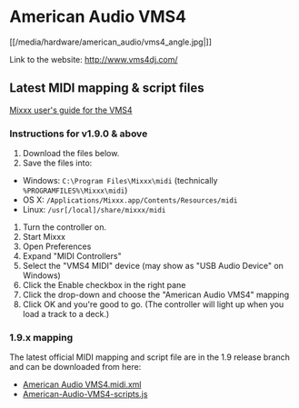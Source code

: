 # American Audio VMS4

[[/media/hardware/american_audio/vms4_angle.jpg|]]

Link to the website: <http://www.vms4dj.com/>

## Latest MIDI mapping & script files

[Mixxx user's guide for the VMS4](aa_vms4_mixxx_user_guide)

### Instructions for v1.9.0 & above

1.  Download the files below.
2.  Save the files into:

<!-- end list -->

  - Windows: `C:\Program Files\Mixxx\midi` (technically
    `%PROGRAMFILES%\Mixxx\midi`)
  - OS X: `/Applications/Mixxx.app/Contents/Resources/midi`
  - Linux: `/usr[/local]/share/mixxx/midi`

<!-- end list -->

1.  Turn the controller on.
2.  Start Mixxx
3.  Open Preferences
4.  Expand "MIDI Controllers"
5.  Select the "VMS4 MIDI" device (may show as "USB Audio Device" on
    Windows)
6.  Click the Enable checkbox in the right pane
7.  Click the drop-down and choose the "American Audio VMS4" mapping
8.  Click OK and you're good to go. (The controller will light up when
    you load a track to a deck.)

### 1.9.x mapping

The latest official MIDI mapping and script file are in the 1.9 release
branch and can be downloaded from here:

  - [American Audio
    VMS4.midi.xml](http://bazaar.launchpad.net/%7Emixxxdevelopers/mixxx/release-1.9.x/download/head%3A/mixxxresmidiamerican-20101219215709-tp4stz5vume6p4ba-2/American%20Audio%20VMS4.midi.xml)
  - [American-Audio-VMS4-scripts.js](http://bazaar.launchpad.net/%7Emixxxdevelopers/mixxx/release-1.9.x/download/head%3A/mixxxresmidiamerican-20101219215709-tp4stz5vume6p4ba-1/American-Audio-VMS4-scripts.js)

